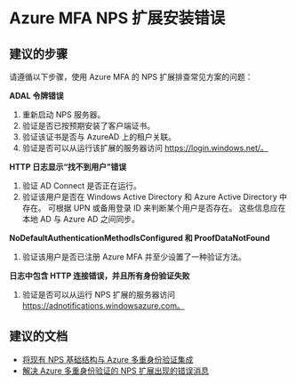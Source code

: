 <properties
    pageTitle="Cloud-based MFA/Installing or configuring Azure MFA NPS extension"
    description="安装或配置 MFA 服务（云）的扩展"
    service="microsoft.aad"
    resource="Microsoft_AAD_IAM"
    authors="kgremban"
    displayOrder="140"
    selfHelpType="resource"
    supportTopicIds=""
    resourceTags="mfa_overview"
    productPesIds=""
    cloudEnvironments="public"
/>


# <a name="installation-errors-for-the-azure-mfa-nps-extension"></a>Azure MFA NPS 扩展安装错误

## <a name="recommended-steps"></a>**建议的步骤** 
请遵循以下步骤，使用 Azure MFA 的 NPS 扩展排查常见方案的问题： 

**ADAL 令牌错误**

1. 重新启动 NPS 服务器。 
2. 验证是否已按预期安装了客户端证书。 
3. 验证该证书是否与 AzureAD 上的租户关联。 
4. 验证是否可以从运行该扩展的服务器访问 https://login.windows.net/。 

**HTTP 日志显示“找不到用户”错误**

1. 验证 AD Connect 是否正在运行。 
2. 验证该用户是否在 Windows Active Directory 和 Azure Active Directory 中存在。 可根据 UPN 或备用登录 ID 来判断某个用户是否存在。 这些信息应在本地 AD 与 Azure AD 之间同步。 

**NoDefaultAuthenticationMethodIsConfigured 和 ProofDataNotFound**

1. 验证该用户是否已注册 Azure MFA 并至少设置了一种验证方法。 

**日志中包含 HTTP 连接错误，并且所有身份验证失败**

1. 验证是否可以从运行 NPS 扩展的服务器访问 https://adnotifications.windowsazure.com。 

## <a name="recommended-documents"></a>**建议的文档** 

- [将现有 NPS 基础结构与 Azure 多重身份验证集成](https://docs.microsoft.com/azure/multi-factor-authentication/multi-factor-authentication-nps-extension)
- [解决 Azure 多重身份验证的 NPS 扩展出现的错误消息](https://review.docs.microsoft.com/azure/multi-factor-authentication/multi-factor-authentication-nps-errors?branch=pr-en-us-10717)

